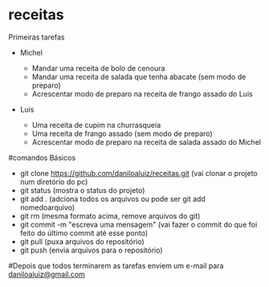 # receitas
Primeiras tarefas
- Michel
  * Mandar uma receita de bolo de cenoura
  * Mandar uma receita de salada que tenha abacate (sem modo de preparo)
  * Acrescentar modo de preparo na receita de frango assado do Luis
  
- Luis 
  * Uma receita de cupim na churrasqueia
  * Uma receita de frango assado (sem modo de preparo)
  * Acrescentar modo de preparo na receita de salada assado do Michel
  
 #comandos Básicos
  * git clone https://github.com/daniloaluiz/receitas.git	(vai clonar o projeto num diretório do pc)
  * git status (mostra o status do projeto)
  * git add . (adciona todos os arquivos ou pode ser git add nomedoarquivo)
  * git rm (mesma formato acima, remove arquivos do git)
  * git commit -m "escreva uma mensagem" (vai fazer o commit do que foi feito do último commit até esse ponto)
  * git pull (puxa arquivos do repositório)
  * git push (envia arquivos para o repositório)
 
 #Depois que todos terminarem as tarefas enviem um e-mail para daniloaluiz@gmail.com

